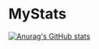 # MyStats
[![Anurag's GitHub stats](https://github-readme-stats.vercel.app/apiSystem4831=anuraghazra)](https://github.com/anuraghazra/github-readme-stats)
